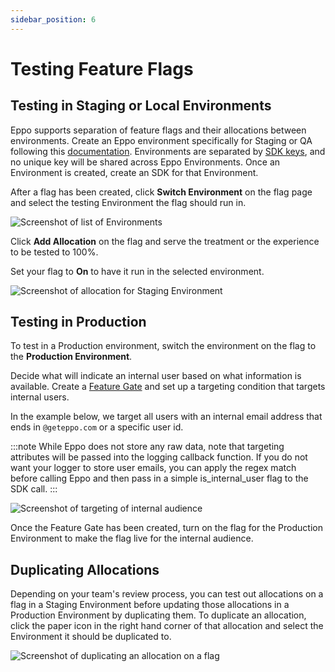 ```yaml
---
sidebar_position: 6
---
```


# Testing Feature Flags

## Testing in Staging or Local Environments

Eppo supports separation of feature flags and their allocations between environments. Create an Eppo environment specifically for Staging or QA following this [documentation](/feature-flagging/#environments). Environments are separated by [SDK keys](/sdks/sdk-keys), and no unique key will be shared across Eppo Environments. Once an Environment is created, create an SDK for that Environment.

After a flag has been created, click **Switch Environment** on the flag page and select the testing Environment the flag should run in.

![Screenshot of list of Environments](/img/guides/testing-feature-flags/qa-flag-environments.png)

Click **Add Allocation** on the flag and serve the treatment or the experience to be tested to 100%.

Set your flag to **On** to have it run in the selected environment.

![Screenshot of allocation for Staging Environment](/img/guides/testing-feature-flags/qa-flag-staging-allocation.png)

## Testing in Production

To test in a Production environment, switch the environment on the flag to the **Production Environment**. 

Decide what will indicate an internal user based on what information is available. Create a [Feature Gate](/feature-flagging/concepts/feature-gates#create-a-feature-gate) and set up a targeting condition that targets internal users. 

In the example below, we target all users with an internal email address that ends in `@geteppo.com` or a specific user id. 

:::note
While Eppo does not store any raw data, note that targeting attributes will be passed into the logging callback function. If you do not want your logger to store user emails, you can apply the regex match before calling Eppo and then pass in a simple is_internal_user flag to the SDK call.
:::

![Screenshot of targeting of internal audience](/img/guides/testing-feature-flags/qa-flag-internal-audience.png)

Once the Feature Gate has been created, turn on the flag for the Production Environment to make the flag live for the internal audience.

## Duplicating Allocations

Depending on your team's review process, you can test out allocations on a flag in a Staging Environment before updating those allocations in a Production Environment by duplicating them. To duplicate an allocation, click the paper icon in the right hand corner of that allocation and select the Environment it should be duplicated to.

![Screenshot of duplicating an allocation on a flag](/img/guides/testing-feature-flags/duplicating-allocation.png)
